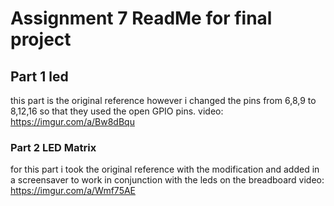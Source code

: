 # Assignment 7 ReadMe for final project 


## Part 1 led 
this part is the original reference however i changed the pins from 6,8,9 to 8,12,16 so that they used the open GPIO pins.
video: https://imgur.com/a/Bw8dBqu

### Part 2 LED Matrix
for this part i took the original reference with the modification and added in a screensaver to work in conjunction with the leds on the breadboard
video:  https://imgur.com/a/Wmf75AE

